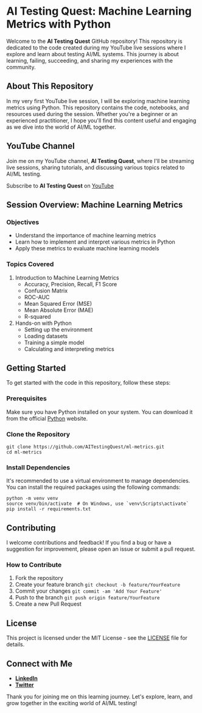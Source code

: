 # AI Testing Quest: Machine Learning Metrics with Python
Welcome to the **AI Testing Quest** GitHub repository! This repository is dedicated to the code created during my YouTube live sessions where I explore and learn about testing AI/ML systems. This journey is about learning, failing, succeeding, and sharing my experiences with the community.

## About This Repository
In my very first YouTube live session, I will be exploring machine learning metrics using Python. This repository contains the code, notebooks, and resources used during the session. Whether you're a beginner or an experienced practitioner, I hope you'll find this content useful and engaging as we dive into the world of AI/ML together.

## YouTube Channel
Join me on my YouTube channel, **AI Testing Quest**, where I'll be streaming live sessions, sharing tutorials, and discussing various topics related to AI/ML testing.

Subscribe to **AI Testing Quest** on [YouTube](https://www.youtube.com/@AITestingQuest)

## Session Overview: Machine Learning Metrics
### Objectives
- Understand the importance of machine learning metrics
- Learn how to implement and interpret various metrics in Python
- Apply these metrics to evaluate machine learning models
### Topics Covered
1. Introduction to Machine Learning Metrics
   - Accuracy, Precision, Recall, F1 Score
   - Confusion Matrix
   - ROC-AUC
   - Mean Squared Error (MSE)
   - Mean Absolute Error (MAE)
   - R-squared
2. Hands-on with Python
   - Setting up the environment
   - Loading datasets
   - Training a simple model
   - Calculating and interpreting metrics
## Getting Started
To get started with the code in this repository, follow these steps:

### Prerequisites
Make sure you have Python installed on your system. You can download it from the official [Python](https://www.python.org/) website.

### Clone the Repository
```console
git clone https://github.com/AITestingQuest/ml-metrics.git
cd ml-metrics
```
### Install Dependencies
It's recommended to use a virtual environment to manage dependencies. You can install the required packages using the following commands:

```console
python -m venv venv
source venv/bin/activate  # On Windows, use `venv\Scripts\activate`
pip install -r requirements.txt
```

## Contributing
I welcome contributions and feedback! If you find a bug or have a suggestion for improvement, please open an issue or submit a pull request.

### How to Contribute
1. Fork the repository
2. Create your feature branch ```git checkout -b feature/YourFeature```
3. Commit your changes ```git commit -am 'Add Your Feature'```
4. Push to the branch ```git push origin feature/YourFeature```
5. Create a new Pull Request
## License
This project is licensed under the MIT License - see the [LICENSE](https://github.com/AITestingQuest/ml-metrics?tab=MIT-1-ov-file) file for details.

## Connect with Me
- [**LinkedIn**](https://www.linkedin.com/in/zoltantarko/)
- [**Twitter**](https://x.com/AITestingQuest)

Thank you for joining me on this learning journey. Let's explore, learn, and grow together in the exciting world of AI/ML testing!
